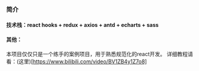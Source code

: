 ### 简介
#### 技术栈：react hooks + redux + axios + antd + echarts + sass
#### 其他：
本项目仅仅只是一个练手的案例项目，用于熟悉规范化的react开发。
详细教程请看：(这里)[https://www.bilibili.com/video/BV1ZB4y1Z7o8]
